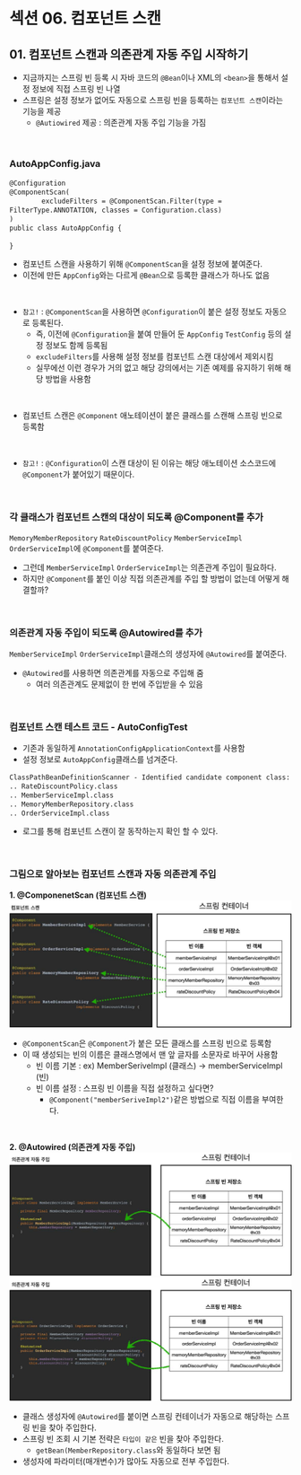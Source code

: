 # 섹션 06. 컴포넌트 스캔
## 01. 컴포넌트 스캔과 의존관계 자동 주입 시작하기
- 지금까지는 스프링 빈 등록 시 자바 코드의 `@Bean`이나 XML의 `<bean>`을 통해서 설정 정보에 직접 스프링 빈 나열
- 스프링은 설정 정보가 없어도 자동으로 스프링 빈을 등록하는 `컴포넌트 스캔`이라는 기능을 제공
  - `@Autiowired` 제공 : 의존관계 자동 주입 기능을 가짐  
<br/>

### AutoAppConfig.java
```
@Configuration
@ComponentScan(
        excludeFilters = @ComponentScan.Filter(type = FilterType.ANNOTATION, classes = Configuration.class)
)
public class AutoAppConfig {

}
```
- 컴포넌트 스캔을 사용하기 위해 `@ComponentScan`을 설정 정보에 붙여준다.
- 이전에 만든 `AppConfig`와는 다르게 `@Bean`으로 등록한 클래스가 하나도 없음  
<br/>

- `참고!` : `@ComponentScan`을 사용하면 `@Configuration`이 붙은 설정 정보도 자동으로 등록된다.
  - 즉, 이전에 `@Configuration`을 붙여 만들어 둔 `AppConfig` `TestConfig` 등의 설정 정보도 함께 등록됨
  - `excludeFilters`를 사용해 설정 정보를 컴포넌트 스캔 대상에서 제외시킴
  - 실무에선 이런 경우가 거의 없고 해당 강의에서는 기존 예제를 유지하기 위해 해당 방법을 사용함  
<br/>

- 컴포넌트 스캔은 `@Component` 애노테이션이 붙은 클래스를 스캔해 스프링 빈으로 등록함  
<br/>

- `참고!` : `@Configuration`이 스캔 대상이 된 이유는 해당 애노테이션 소스코드에 `@Component`가 붙어있기 때문이다.  
<br/>

### 각 클래스가 컴포넌트 스캔의 대상이 되도록 @Component를 추가
`MemoryMemberRepository` `RateDiscountPolicy` `MemberServiceImpl` `OrderServiceImpl`에 `@Component`를 붙여준다.
- 그런데 `MemberServiceImpl` `OrderServiceImpl`는 의존관계 주입이 필요하다.
- 하지만 `@Component`를 붙인 이상 직접 의존관계를 주입 할 방법이 없는데 어떻게 해결할까?  
<br/>

### 의존관계 자동 주입이 되도록 @Autowired를 추가
`MemberServiceImpl` `OrderServiceImpl`클래스의 생성자에 `@Autowired`를 붙여준다.
- `@Autowired`를 사용하면 의존관계를 자동으로 주입해 줌
  - 여러 의존관계도 문제없이 한 번에 주입받을 수 있음  
<br/>

### 컴포넌트 스캔 테스트 코드 - AutoConfigTest
- 기존과 동일하게 `AnnotationConfigApplicationContext`를 사용함
- 설정 정보로 `AutoAppConfig`클래스를 넘겨준다.
```
ClassPathBeanDefinitionScanner - Identified candidate component class:
.. RateDiscountPolicy.class
.. MemberServiceImpl.class
.. MemoryMemberRepository.class
.. OrderServiceImpl.class
```
- 로그를 통해 컴포넌트 스캔이 잘 동작하는지 확인 할 수 있다.  
<br/>

### 그림으로 알아보는 컴포넌트 스캔과 자동 의존관계 주입
__1. @ComponenetScan (컴포넌트 스캔)__
![img.jpg](img.jpg)
- `@ComponentScan`은 `@Component`가 붙은 모든 클래스를 스프링 빈으로 등록함
- 이 때 생성되는 빈의 이름은 클래스명에서 맨 앞 글자를 소문자로 바꾸어 사용함
  - 빈 이름 기본 : ex) MemberSeriveImpl (클래스) -> memberServiceImpl (빈)
  - 빈 이름 설정 : 스프링 빈 이름을 직접 설정하고 싶다면?
    - `@Component("memberSeriveImpl2")`같은 방법으로 직접 이름을 부여한다.  
<br/>

__2. @Autowired (의존관계 자동 주입)__
![img_1.jpg](img_1.jpg)
![img_2.jpg](img_2.jpg)
- 클래스 생성자에 `@Autowired`를 붙이면 스프링 컨테이너가 자동으로 해당하는 스프링 빈을 찾아 주입한다.
- 스프링 빈 조회 시 기본 전략은 `타입이 같은` 빈을 찾아 주입한다.
  - `getBean(MemberRepository.class`와 동일하다 보면 됨
- 생성자에 파라미터(매개변수)가 많아도 자동으로 전부 주입한다.